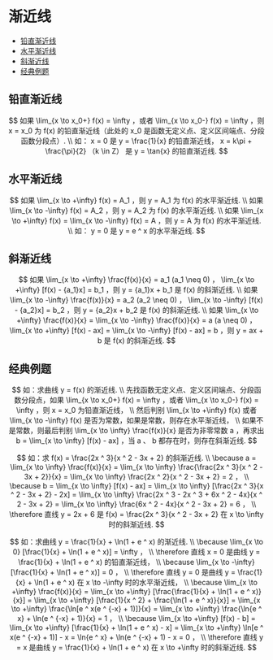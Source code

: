# 渐近线

* [铅直渐近线](#铅直渐近线)
* [水平渐近线](#水平渐近线)
* [斜渐近线](#斜渐近线)
* [经典例题](#经典例题)

## 铅直渐近线

$$
如果 \lim_{x \to x_0+} f(x) = \infty ，或者 \lim_{x \to x_0-} f(x) = \infty ，则 x = x_0 为 f(x) 的铅直渐近线（此处的 x_0 是函数无定义点、定义区间端点、分段函数分段点）.
\\
如： x = 0 是 y = \frac{1}{x} 的铅直渐近线， x = k\pi + \frac{\pi}{2} （k \in Z） 是 y = \tan{x} 的铅直渐近线.
$$

## 水平渐近线

$$
如果 \lim_{x \to +\infty} f(x) = A_1 ，则 y = A_1 为 f(x) 的水平渐近线.
\\
如果 \lim_{x \to -\infty} f(x) = A_2 ，则 y = A_2 为 f(x) 的水平渐近线.
\\
如果 \lim_{x \to +\infty} f(x) = \lim_{x \to -\infty} f(x) = A ，则 y = A 为 f(x) 的水平渐近线.
\\
如： y = 0 是 y = e ^ x 的水平渐近线.
$$

## 斜渐近线

$$
如果 \lim_{x \to +\infty} \frac{f(x)}{x} = a_1 (a_1 \neq 0) ， \lim_{x \to +\infty} [f(x) - {a_1}x] = b_1 ，则 y = {a_1}x + b_1 是 f(x) 的斜渐近线.
\\
如果 \lim_{x \to -\infty} \frac{f(x)}{x} = a_2 (a_2 \neq 0) ， \lim_{x \to -\infty} [f(x) - {a_2}x] = b_2 ，则 y = {a_2}x + b_2 是 f(x) 的斜渐近线.
\\
如果 \lim_{x \to +\infty} \frac{f(x)}{x} = \lim_{x \to -\infty} \frac{f(x)}{x} = a (a \neq 0) ， \lim_{x \to +\infty} [f(x) - ax] = \lim_{x \to -\infty} [f(x) - ax] = b ，则 y = ax + b 是 f(x) 的斜渐近线.
$$

## 经典例题

$$
如：求曲线 y = f(x) 的渐近线.
\\
先找函数无定义点、定义区间端点、分段函数分段点，如果 \lim_{x \to x_0+} f(x) = \infty ，或者 \lim_{x \to x_0-} f(x) = \infty ，则 x = x_0 为铅直渐近线，
\\
然后判别 \lim_{x \to +\infty} f(x) 或者 \lim_{x \to -\infty} f(x) 是否为常数，如果是常数，则存在水平渐近线，
\\
如果不是常数，则最后判别 \lim_{x \to \infty} \frac{f(x)}{x} 是否为非零常数 a ，再求出 b = \lim_{x \to \infty} [f(x) - ax] ，当 a 、 b 都存在时，则存在斜渐近线.
$$

$$
如：求 f(x) = \frac{2x ^ 3}{x ^ 2 - 3x + 2} 的斜渐近线.
\\
\because a = \lim_{x \to \infty} \frac{f(x)}{x} = \lim_{x \to \infty} \frac{\frac{2x ^ 3}{x ^ 2 - 3x + 2}}{x} = \lim_{x \to \infty} \frac{2x ^ 2}{x ^ 2 - 3x + 2} = 2 ，
\\
\because b = \lim_{x \to \infty} [f(x) - ax] = \lim_{x \to \infty} [\frac{2x ^ 3}{x ^ 2 - 3x + 2} - 2x] = \lim_{x \to \infty} \frac{2x ^ 3 - 2x ^ 3 + 6x ^ 2 - 4x}{x ^ 2 - 3x + 2} = \lim_{x \to \infty} \frac{6x ^ 2 - 4x}{x ^ 2 - 3x + 2} = 6 ，
\\
\therefore 直线 y = 2x + 6 是 f(x) = \frac{2x ^ 3}{x ^ 2 - 3x + 2} 在 x \to \infty 时的斜渐近线.
$$

$$
如：求曲线 y = \frac{1}{x} + \ln(1 + e ^ x) 的渐近线.
\\
\because \lim_{x \to 0} [\frac{1}{x} + \ln(1 + e ^ x)] = \infty ，
\\
\therefore 直线 x = 0 是曲线 y = \frac{1}{x} + \ln(1 + e ^ x) 的铅直渐近线，
\\
\because \lim_{x \to -\infty} [\frac{1}{x} + \ln(1 + e ^ x)] = 0 ，
\\
\therefore 直线 y = 0 是曲线 y = \frac{1}{x} + \ln(1 + e ^ x) 在 x \to -\infty 时的水平渐近线，
\\
\because \lim_{x \to +\infty} \frac{f(x)}{x} = \lim_{x \to +\infty} [\frac{\frac{1}{x} + \ln(1 + e ^ x)}{x}] = \lim_{x \to +\infty} [\frac{1}{x ^ 2} + \frac{\ln(1 + e ^ x)}{x}] = \lim_{x \to +\infty} \frac{\ln[e ^ x(e ^ {-x} + 1)]}{x} = \lim_{x \to +\infty} \frac{\ln{e ^ x} + \ln(e ^ {-x} + 1)}{x} = 1 ，
\\
\because \lim_{x \to +\infty} [f(x) - b] = \lim_{x \to +\infty} [\frac{1}{x} + \ln(1 + e ^ x) - x] = \lim_{x \to +\infty} \ln[e ^ x(e ^ {-x} + 1)] - x = \ln{e ^ x} + \ln(e ^ {-x} + 1) - x = 0 ，
\\
\therefore 直线 y = x 是曲线 y = \frac{1}{x} + \ln(1 + e ^ x) 在 x \to +\infty 时的斜渐近线.
$$



